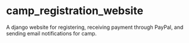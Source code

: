 # camp_registration_website
A django website for registering, receiving payment through PayPal, and sending email notifications for camp.
